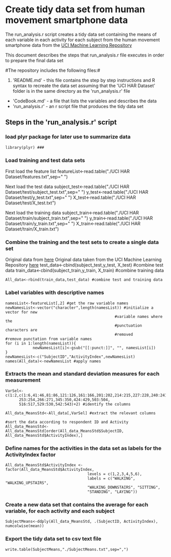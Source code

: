 # Create tidy data set from human movement smartphone data #

The run_analysis.r script creates a tidy data set containing the means of each variable in each activity for each subject from the human movement smartphone data from the [UCI Machine Learning Repository](http://archive.ics.uci.edu/ml/datasets/Human+Activity+Recognition+Using+Smartphones)

This document describes the steps that run_analysis.r file executes in order to prepare the final data set

#The repository includes the following files:#

1. 'README.md' - this file contains the step by step instructions and R syntax to recreate the data set assuming that the 'UCI HAR Dataset' folder is in the same directory as the 'run_analysis.r' file
* 'CodeBook.md' - a file that lists the variables and describes the data 
* 'run_analysis.r' - an r script file that produces the tidy data set

## Steps in the 'run_analysis.r' script ##

### load plyr package for later use to summarize data
	library(plyr) ###

### Load training and test data sets ###
First load the feature list
	featureList<-read.table("./UCI HAR Dataset/features.txt",sep=" ")

Next load the test data
	subject_test<-read.table("./UCI HAR Dataset/test/subject_test.txt",sep=" ")
	y_test<-read.table("./UCI HAR Dataset/test/y_test.txt",sep=" ")
	X_test<-read.table("./UCI HAR Dataset/test/X_test.txt")

Next load the training data
	subject_train<-read.table("./UCI HAR Dataset/train/subject_train.txt",sep=" ")
	y_train<-read.table("./UCI HAR Dataset/train/y_train.txt",sep=" ")
	X_train<-read.table("./UCI HAR Dataset/train/X_train.txt")


### Combine the training and the test sets to create a single data set ###
Original data from [here](https://d396qusza40orc.cloudfront.net/getdata%2Fprojectfiles%2FUCI%20HAR%20Dataset.zip)
Original data taken from the UCI Machine Learning Repository [here](http://archive.ics.uci.edu/ml/datasets/Human+Activity+Recognition+Using+Smartphones)
	test_data<-cbind(subject_test,y_test, X_test) #combine test data
	train_data<-cbind(subject_train,y_train, X_train) #combine training data

	All_data<-rbind(train_data,test_data) #combine test and training data

### Label variables with descriptive names ###
	namesList<-featureList[,2] #get the raw variable names
	newNamesList<-vector("character",length(namesList)) #initialize a vector for new 
                                                    #variable names where the 
                                                    #punctuation characters are 
                                                    #removed
	#remove punctation from variable names
	for (i in 1:length(namesList)){
        		newNamesList[i]<-gsub("[[:punct:]]", "", namesList[i])
	}
	newNamesList<-c("SubjectID","ActivityIndex",newNamesList)
	names(All_data)<-newNamesList #apply names


### Extracts the mean and standard deviation measures for each measurement ###
	VarSel<-c(1:2,c(1:6,41:46,81:86,121:126,161:166,201:202,214:215,227:228,240:241,
          253:254,266:271,345:350,424:429,503:504,
          516:517,529:530,542:543)+2) #identify the columns

	All_data_MeansStd<-All_data[,VarSel] #extract the relevant columns

	#sort the data according to respondent ID and Activity 
	All_data_MeansStd<-All_data_MeansStd[order(All_data_MeansStd$SubjectID, All_data_MeansStd$ActivityIndex),] 
        
### Define names for the activities in the data set as labels for the ActivityIndex factor ###
	All_data_MeansStd$ActivityIndex <- factor(All_data_MeansStd$ActivityIndex,
                                        levels = c(1,2,3,4,5,6),
                                        labels = c("WALKING", "WALKING_UPSTAIRS", 
                                        "WALKING_DOWNSTAIRS", "SITTING", 
                                        "STANDING", "LAYING"))

### Create a new data set that contains the average for each variable, for each activity and each subject ###
	SubjectMeans<-ddply(All_data_MeansStd, .(SubjectID, ActivityIndex), numcolwise(mean))

### Export the tidy data set to csv text file ###
	write.table(SubjectMeans,"./SubjectMeans.txt",sep=",")